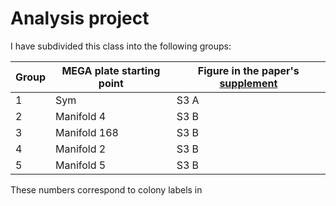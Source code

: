 # Analysis project

I have subdivided this class into the following groups:

| Group | MEGA plate starting point | Figure in the paper's [supplement](https://www.ncbi.nlm.nih.gov/pmc/articles/PMC5534434/bin/NIHMS874162-supplement-Supplemental_Methods_And_Figures.pdf) |
|---------|---------------------------|-----|
| 1 | Sym | S3 A |
| 2 | Manifold 4 | S3 B |
| 3 | Manifold 168 | S3 B |
| 4 | Manifold 2 | S3 B |
| 5 | Manifold 5 | S3 B |

These numbers correspond to colony labels in 
